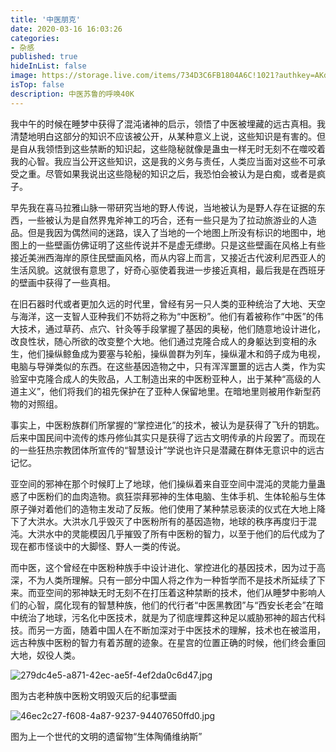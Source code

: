 ```yaml
---
title: '中医朋克'
date: 2020-03-16 16:03:26
categories:
- 杂感
published: true
hideInList: false
image: https://storage.live.com/items/734D3C6FB1804A6C!1021?authkey=AKdg_ovNhZADhR0
isTop: false
description: 中医苏鲁的呼唤40K
---
```

我中午的时候在睡梦中获得了混沌诸神的启示，领悟了中医被埋藏的远古真相。我清楚地明白这部分的知识不应该被公开，从某种意义上说，这些知识是有害的。但是自从我领悟到这些禁断的知识起，这些隐秘就像是蛊虫一样无时无刻不在噬咬着我的心智。我应当公开这些知识，这是我的义务与责任，人类应当面对这些不可承受之重。尽管如果我说出这些隐秘的知识之后，我恐怕会被认为是白痴，或者是疯子。

<!-- more -->

早先我在喜马拉雅山脉一带研究当地的野人传说，当地被认为是野人存在证据的东西，一些被认为是自然界鬼斧神工的巧合，还有一些只是为了拉动旅游业的人造品。但是我因为偶然间的迷路，误入了当地的一个地图上所没有标识的地图中，地图上的一些壁画仿佛证明了这些传说并不是虚无缥缈。只是这些壁画在风格上有些接近美洲西海岸的原住民壁画风格，而从内容上而言，又接近古代波利尼西亚人的生活风貌。这就很有意思了，好奇心驱使着我进一步接近真相，最后我是在西班牙的壁画中获得了一些真相。

在旧石器时代或者更加久远的时代里，曾经有另一只人类的亚种统治了大地、天空与海洋，这一支智人亚种我们不妨将之称为“中医粉”。他们有着被称作“中医”的伟大技术，通过草药、点穴、针灸等手段掌握了基因的奥秘，他们随意地设计进化，改良性状，随心所欲的改变整个大地。他们通过克隆合成人的身躯达到变相的永生，他们操纵鲸鱼成为要塞与轮船，操纵兽群为列车，操纵灌木和鸽子成为电视，电脑与导弹类似的东西。在这些基因造物之中，只有浑浑噩噩的远古人类，作为实验室中克隆合成人的失败品，人工制造出来的中医粉亚种人，出于某种“高级的人道主义”，他们将我们的祖先保护在了亚种人保留地里。在暗地里则被用作新型药物的对照组。

事实上，中医粉族群们所掌握的“掌控进化”的技术，被认为是获得了飞升的钥匙。后来中国民间中流传的炼丹修仙其实只是获得了远古文明传承的片段罢了。而现在的一些狂热宗教团体所宣传的“智慧设计”学说也许只是潜藏在群体无意识中的远古记忆。

亚空间的邪神在那个时候盯上了地球，他们操纵着来自亚空间中混沌的灵能力量蛊惑了中医粉们的血肉造物。疯狂崇拜邪神的生体电脑、生体手机、生体轮船与生体原子弹对着他们的造物主发动了反叛。他们使用了某种禁忌亵渎的仪式在大地上降下了大洪水。大洪水几乎毁灭了中医粉所有的基因造物，地球的秩序再度归于混沌。大洪水中的灵能模因几乎摧毁了所有中医粉的智力，以至于他们的后代成为了现在都市怪谈中的大脚怪、野人一类的传说。

而中医，这个曾经在中医粉种族手中设计进化、掌控进化的基因技术，因为过于高深，不为人类所理解。只有一部分中国人将之作为一种哲学而不是技术所延续了下来。而亚空间的邪神缺无时无刻不在打压着这种禁断的技术，他们从睡梦中影响人们的心智，腐化现有的智慧种族，他们的代行者“中医黑教团”与“西安长老会”在暗中统治了地球，污名化中医技术，就是为了彻底埋葬这种足以威胁邪神的超古代科技。而另一方面，随着中国人在不断加深对于中医技术的理解，技术也在被滥用，远古种族中医粉的智力有着苏醒的迹象。在星宫的位置正确的时候，他们终会重回大地，奴役人类。

![279dc4e5-a871-42ec-ae5f-4ef2da0c6d47.jpg](https://storage.live.com/items/734D3C6FB1804A6C!1021?authkey=AKdg_ovNhZADhR0)

图为古老种族中医粉文明毁灭后的纪事壁画

![46ec2c27-f608-4a87-9237-94407650ffd0.jpg](https://storage.live.com/items/734D3C6FB1804A6C!1022?authkey=AKdg_ovNhZADhR0)

图为上一个世代的文明的遗留物“生体陶俑维纳斯”

